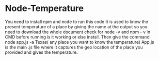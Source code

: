 # Node-Temperature
You need to install npm and node to run this code 
It is used to know the present temperature of a place by giving the name at the output 
so you need to download the whole document 
check for node -v and npm - v in CMD before running is it working or else install.
Then give the command node app.js -a Texas( any place you want to know the temperature)
App.js is the main .js file where it captures the geo location of the place you provided and gives the temperature.
